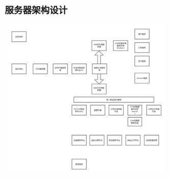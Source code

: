 # 服务器架构设计

![](https://github.com/maybehyc/huyc.github.io/blob/master/mybk/分布式服务器/images/服务器架构.png)
